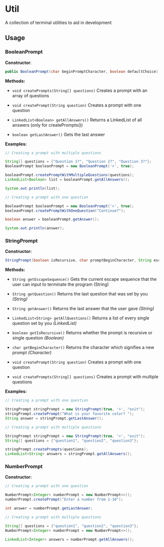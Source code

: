 # Util

A collection of terminal utilities to aid in development

## Usage

### BooleanPrompt

**Constructor**: 

``` java
public BooleanPrompt(char beginPromptCharacter, boolean defaultChoice)
```

**Methods:**

- `void createPrompts(String[] questions)` Creates a prompt with an array of questions

- `void createPrompt(String question)` Creates a prompt with one question

- `LinkedList<Boolean> getAllAnswers()` Returns a LinkedList<Boolean> of all answers (only for createPrompts())

- `boolean getLastAnswer()` Gets the last answer

**Examples:**

```java
// Creating a prompt with multiple questions

String[] questions = {"Question 1?", "Question 2?", "Question 3?"};
BooleanPrompt booleanPrompt = new BooleanPrompt('>', true);

booleanPrompt.createPromptWithMultipleQuestions(questions);
LinkedList<Boolean> list = booleanPrompt.getAllAnswers();

System.out.println(list);
```

```java
// Creating a prompt with one question

BooleanPrompt booleanPrompt = new BooleanPrompt('>', true);
booleanPrompt.createPromptWithOneQuestion("Continue?");

boolean answer = booleanPrompt.getAnswer();

System.out.println(answer);
```

### StringPrompt

**Constructor:**

```java
StringPrompt(boolean isRecursive, char promptBeginCharacter, String escapeSequence)
```

**Methods:**

- `String getEscapeSequence()` Gets the current escape sequence that the user can input to terminate the program (String)
- `String getQuestion()` Returns the last question that was set by you *(String)*
- `String getAnswer()` Returns the last answer that the user gave *(String)*
- `LinkedList<String> getAllQuestions()` Returns a list of every single question set by you *(LinkedList<String>)*
- `boolean getIsRecursive()` Returns whether the prompt is recursive or single question *(Boolean)*
- `char getBeginCharacter()` Returns the character which signifies a new prompt *(Character)*

- `void createPrompt(String question)` Creates a prompt with one question
- `void createPrompts(String[] questions)` Creates a prompt with multiple questions

**Examples:**

```java
// Creating a prompt with one question

StringPrompt stringPrompt = new StringPrompt(true, '>', "exit");
stringPrompt.createPrompt("What is your favorite color? ");
String answer = stringPrompt.getLastAnswer();
```

```java
// Creating a prompt with multiple questions

StringPrompt stringPrompt = new StringPrompt(true, '>', "exit");
String[] questions = {"question1", "question2", "question3"};

stringPrompt.createPrompts(questions);
LinkedList<String> answers = stringPrompt.getAllAnswers();
```

### NumberPrompt

**Constructor:**

```java
// Creating a prompt with one question

NumberPrompt<Integer> numberPrompt = new NumberPrompt<>();
numberPrompt.createPrompt("Enter a number from 1-10");

int answer = numberPrompt.getLastAnswer;
```

```java
// Creating a prompt with multiple questions

String[] questions = {"question1", "question2", "question3"};
NumberPrompt<Integer> numberPrompt = new NumberPrompt<>();

LinkedList<Integer> answers = numberPrompt.getAllAnswers();
```